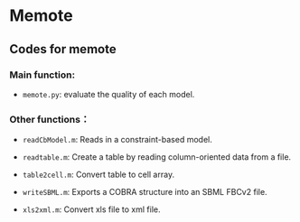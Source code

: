 # Memote
## Codes for memote


### Main function:

- `memote.py`:  evaluate the quality of each model.


### Other functions：

- `readCbModel.m`: Reads in a constraint-based model.

- `readtable.m`: Create a table by reading column-oriented data from a file.

- `table2cell.m`: Convert table to cell array.

- `writeSBML.m`: Exports a COBRA structure into an SBML FBCv2 file. 

- `xls2xml.m`: Convert xls file to xml file.
